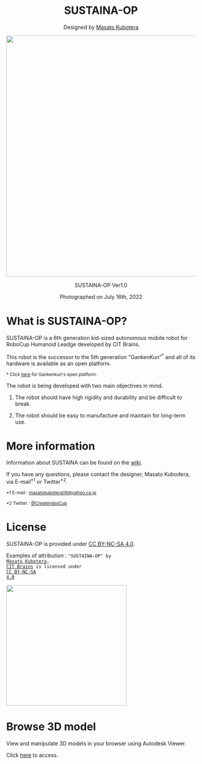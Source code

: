 <h1 align="center">
  SUSTAINA-OP
</h1>

<p align="center">
  Designed by <a href="https://github.com/MasatoKubotera">Masato Kubotera</a>
</P>

<p align="center">
  <img src="https://user-images.githubusercontent.com/53966390/179649825-2e39dd2a-3ecc-4411-954d-acd4d6080c3b.png" width="640px">
</P>

<p align="center">
  SUSTAINA-OP Ver1.0
</P>

<p align="center">
  Photographed on July 16th, 2022
</P>

<h1>What is SUSTAINA-OP?</h1>

SUSTAINA-OP is a 6th generation kid-sized autonomous mobile robot for RoboCup Humanoid Leadge developed by CIT Brains.

This robot is the successor to the 5th generation "GankenKun"<sup>*</sup> and all of its hardware is available as an open platform.

<p><small>* Click <a href="https://github.com/citbrains/OpenPlatform">here</a> for Gankenkun's open platform.</small></p>

<p>
The robot is being developed with two main objectives in mind.

1. The robot should have high rigidity and durability and be difficult to break.

2. The robot should be easy to manufacture and maintain for long-term use.
</p>

<h1>
  More information
</h1>

<p>
Information about SUSTAINA can be found on the <a href="https://github.com/citbrains/SUSTAINA-OP/wiki">wiki</a>.

If you have any questions, please contact the designer, Masato Kubodera, via E-mail<sup>*1</sup> or Twitter<sup>*2</sup>.

</p>

<p><small>*1 E-mail : <a href="mailto:masatokubotera06@yahoo.co.jp?subject=Questions about SUSTAINA-OP">masatokubotera06@yahoo.co.jp</a></small></p>

<p><small>*2 Twitter : <a href="https://twitter.com/CreateRoboCup">@CreateroboCup</a></small></p>

<h1>
  License
</h1>

<p>
SUSTAINA-OP is provided under <a href="https://creativecommons.org/licenses/by-nc-sa/4.0/">CC BY-NC-SA 4.0</a>.

Examples of attribution : <code>"SUSTAINA-OP" by <a href="https://github.com/MasatoKubotera">Masato Kubotera</a>, <a href="https://github.com/citbrains">CIT Brains</a> is licensed under <a href="https://creativecommons.org/licenses/by-nc-sa/4.0/">CC BY-NC-SA 4.0</a></code>
</p>

<img src="https://mirrors.creativecommons.org/presskit/buttons/88x31/png/by-nc-sa.png" width="320px">

<h1>
  Browse 3D model
</h1>

<p>
View and manipulate 3D models in your browser using Autodesk Viewer.

Click <a href="https://citbrains.github.io/SUSTAINA-OP/autodesk_viewer.html">here</a> to access.
</p>
